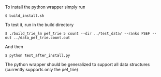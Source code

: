 To install the python wrapper simply run

    $ build_install.sh

To test it, run in the build directory

    $ ./build_trie_lm pef_trie 5 count --dir ../test_data/ --ranks PSEF --out ../data_pef_trie.count.out

And then

    $ python test_after_install.py

The python wrapper should be generalized to support all data structures (currently supports only the pef_trie)

